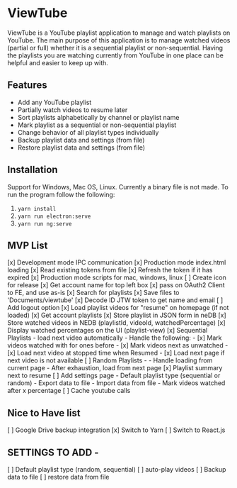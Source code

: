 # ViewTube
ViewTube is a YouTube playlist application to manage and watch playlists on YouTube. The main purpose of this application is to manage watched videos (partial or full) whether it is a sequential playlist or non-sequential. Having the playlists you are watching currently from YouTube in one place can be helpful and easier to keep up with.

## Features
+ Add any YouTube playlist
+ Partially watch videos to resume later
+ Sort playlists alphabetically by channel or playlist name
+ Mark playlist as a sequential or non-sequential playlist
+ Change behavior of all playlist types individually
+ Backup playlist data and settings (from file)
+ Restore playlist data and settings (from file)

## Installation
Support for Windows, Mac OS, Linux. Currently a binary file is not made.
To run the program follow the following:
1. `yarn install`
1. `yarn run electron:serve`
1. `yarn run ng:serve`

## MVP List
[x] Development mode IPC communication
[x] Production mode index.html loading
[x] Read existing tokens from file
[x] Refresh the token if it has expired
[x] Production mode scripts for mac, windows, linux
[ ] Create icon for release
[x] Get account name for top left box
[x] pass on OAuth2 Client to FE, and use as-is
[x] Search for playlists
[x] Save files to 'Documents/viewtube'
[x] Decode ID JTW token to get name and email
[ ] Add logout option
[x] Load playlist videos for "resume" on homepage (if not loaded)
[x] Get account playlists
[x] Store playlist in JSON form in neDB
[x] Store watched videos in NEDB (playlistId, videoId, watchedPercentage)
[x] Display watched percentages on the UI (playlist-view)
[x] Sequential Playlists - load next video automatically
	- Handle the following: 
	- [x] Mark videos watched with for ones before
	- [x] Mark videos next as unwatched
	- [x] Load next video at stopped time when Resumed
	- [x] Load next page if next video is not available
[ ] Random Playlists - 
		- Handle loading from current page
		- After exhaustion, load from next page
[x] Playlist summary next to resume
[ ] Add settings page
		- Default playlist type (sequential or random)
		- Export data to file
		- Import data from file
		- Mark videos watched after x percentage
[ ] Cache youtube calls

## Nice to Have list
[ ] Google Drive backup integration
[x] Switch to Yarn
[ ] Switch to React.js

## SETTINGS TO ADD - 
[ ] Default playlist type (random, sequential)
[ ] auto-play videos
[ ] Backup data to file
[ ] restore data from file